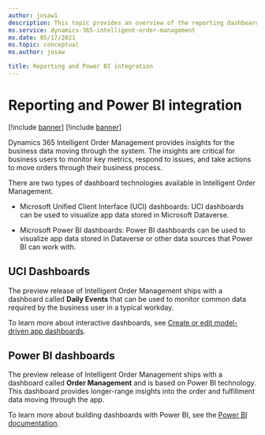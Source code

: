 ```yaml
---
author: josaw1
description: This topic provides an overview of the reporting dashboards available in Dynamics 365 Intelligent Order Management.
ms.service: dynamics-365-intelligent-order-management
ms.date: 05/17/2021
ms.topic: conceptual
ms.author: josaw

title: Reporting and Power BI integration
---
```



# Reporting and Power BI integration

[!include [banner](includes/banner.md)]
[!include [banner](includes/preview-banner.md)]

Dynamics 365 Intelligent Order Management provides insights for the business data moving through the system. The insights are critical for business users to monitor key metrics, respond to issues, and take actions to move orders through their business process.

There are two types of dashboard technologies available in Intelligent Order Management.

-   Microsoft Unified Client Interface (UCI) dashboards: UCI dashboards can be used to visualize app data stored in Microsoft Dataverse.

-   Microsoft Power BI dashboards: Power BI dashboards can be used to visualize app data stored in Dataverse or other data sources that Power BI can work with.

## UCI Dashboards

The preview release of Intelligent Order Management ships with a dashboard called **Daily Events** that can be used to monitor common data required by the business user in a typical workday.

To learn more about interactive dashboards, see [Create or edit model-driven app dashboards](https://docs.microsoft.com/powerapps/maker/model-driven-apps/create-edit-dashboards).

## Power BI dashboards

The preview release of Intelligent Order Management ships with a dashboard called **Order Management** and is based on Power BI technology. This dashboard provides longer-range insights into the order and fulfillment data moving through the app.

To learn more about building dashboards with Power BI, see the [Power BI documentation](https://docs.microsoft.com/power-bi/).
